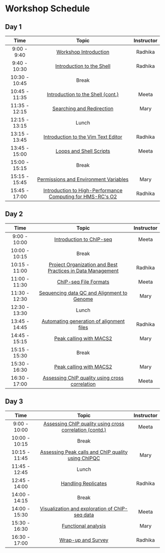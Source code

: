 # Workshop Schedule

## Day 1

| Time            |  Topic  | Instructor |
|:------------------------:|:------------------------------------------------:|:--------:|
|9:00 - 9:40 | [Workshop Introduction]() | Radhika |
|9:40 - 10:30 | [Introduction to the Shell](https://hbctraining.github.io/Intro-to-Shell/lessons/01_the_filesystem.html) | Radhika |
|10:30 - 10:45 | Break | |
|10:45 - 11:35 | [Introduction to the Shell (cont.)](https://hbctraining.github.io/Intro-to-Shell/lessons/01_the_filesystem.html) | Meeta |
|11:35 - 12:15 | [Searching and Redirection](https://hbctraining.github.io/Intro-to-Shell/lessons/02_searching_files.html) | Mary |
|12:15 - 13:15 | Lunch | |
|13:15 - 13:45 | [Introduction to the Vim Text Editor](https://hbctraining.github.io/Intro-to-Shell/lessons/03_vim.html) | Radhika |
|13:45 - 15:00 | [Loops and Shell Scripts](https://hbctraining.github.io/Intro-to-Shell/lessons/04_loops_and_scripts.html) | Meeta |
|15:00 - 15:15 | Break | |
|15:15 - 15:45 | [Permissions and Environment Variables](https://hbctraining.github.io/Intro-to-Shell/lessons/05_permissions_and_environment_variables.html) | Mary |
|15:45 - 17:00 | [Introduction to High-Performance Computing for HMS-RC's O2](https://github.com/hbctraining/Intro-to-rnaseq-hpc-O2/raw/master/lectures/HPC_intro_O2.pdf) | Radhika |

## Day 2

| Time            |   Topic  | Instructor |
|:------------------------:|:----------:|:--------:|
|9:00 - 10:00 | [Introduction to ChIP-seq]() | Meeta |
|10:00 - 10:15 | Break | |
|10:15 - 11:00 | [Project Organization and Best Practices in Data Management]() | Radhika |
|11:00 - 11:30 | [ChIP-seq File Formats]() | Meeta |
|11:30 - 12:30 | [Sequencing data QC and Alignment to Genome]() | Mary |
|12:30 - 13:30 | Lunch | |
|13:45 - 14:45 | [Automating generation of alignment files]() | Radhika |
|14:45 - 15:15 | [Peak calling with MACS2]() | Mary |
|15:15 - 15:30 | Break | |
|15:30 - 16:30 | [Peak calling with MACS2]() | Mary |
|16:30 - 17:00 | [Assessing ChIP quality using cross correlation]() | Meeta |

## Day 3

| Time            |  Topic  | Instructor |
|:------------------------:|:----------:|:--------:|
|9:00 - 10:00 | [Assessing ChIP quality using cross correlation (contd.)]() | Meeta |
|10:00 - 10:15 | Break | |
|10:15 - 11:45| [Assessing Peak calls and ChIP quality using ChIPQC]() | Mary |
|11:45 - 12:45 | Lunch | |
|12:45 - 14:00 | [Handling Replicates]() | Radhika |
|14:00 - 14:15 | Break | |
|14:00 - 15:30 | [Visualization and exploration of ChIP-seq data]() | Meeta |
|15:30 - 16:30 | [Functional analysis]() | Mary |
|16:30 - 17:00 | [Wrap-up and Survey]() | Radhika |
